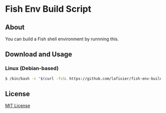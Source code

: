 # Fish Env Build Script

## About

You can build a Fish shell environment by runnning this.

## Download and Usage

### Linux (Debian-based)

```bash
$ /bin/bash -c "$(curl -fsSL https://github.com/lafixier/fish-env-build-script/raw/main/build.sh)"
```

## License

[MIT License](LICENSE)
